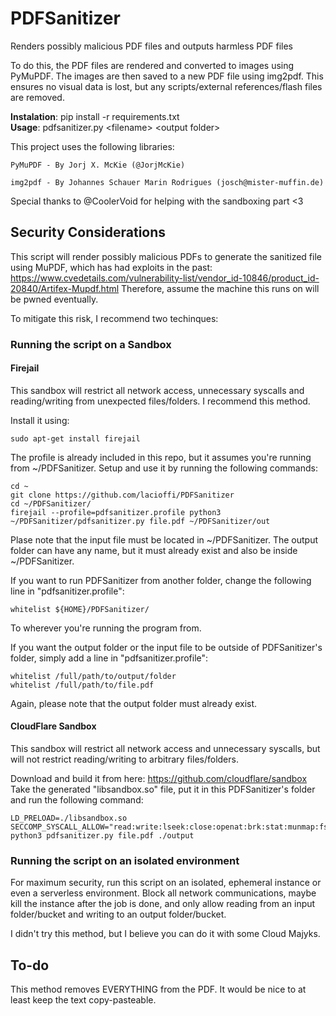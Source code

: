# PDFSanitizer
Renders possibly malicious PDF files and outputs harmless PDF files

To do this, the PDF files are rendered and converted to images using PyMuPDF.
The images are then saved to a new PDF file using img2pdf. This ensures no visual data is lost,
but any scripts/external references/flash files are removed.

<b>Instalation</b>: 
    pip install -r requirements.txt <br>
<b>Usage</b>: 
    pdfsanitizer.py \<filename> \<output folder>

This project uses the following libraries:
    
    PyMuPDF - By Jorj X. McKie (@JorjMcKie)
    
    img2pdf - By Johannes Schauer Marin Rodrigues (josch@mister-muffin.de)
    
Special thanks to @CoolerVoid for helping with the sandboxing part <3

## Security Considerations

This script will render possibly malicious PDFs to generate the sanitized file using MuPDF, which has had exploits in the past:
https://www.cvedetails.com/vulnerability-list/vendor_id-10846/product_id-20840/Artifex-Mupdf.html
Therefore, assume the machine this runs on will be pwned eventually.
  
To mitigate this risk, I recommend two techinques:

### Running the script on a Sandbox

#### Firejail

This sandbox will restrict all network access, unnecessary syscalls and reading/writing from unexpected files/folders. I recommend this method.

Install it using:

    sudo apt-get install firejail

The profile is already included in this repo, but it assumes you're running from ~/PDFSanitizer. Setup and use it by running the following commands:

    cd ~
    git clone https://github.com/lacioffi/PDFSanitizer
    cd ~/PDFSanitizer/ 
    firejail --profile=pdfsanitizer.profile python3 ~/PDFSanitizer/pdfsanitizer.py file.pdf ~/PDFSanitizer/out

Plase note that the input file must be located in ~/PDFSanitizer.
The output folder can have any name, but it must already exist and also be inside ~/PDFSanitizer.

If you want to run PDFSanitizer from another folder, change the following line in "pdfsanitizer.profile":

    whitelist ${HOME}/PDFSanitizer/
    
To wherever you're running the program from.
   

If you want the output folder or the input file to be outside of PDFSanitizer's folder, simply add a line in "pdfsanitizer.profile":
    
    whitelist /full/path/to/output/folder
    whitelist /full/path/to/file.pdf
    
Again, please note that the output folder must already exist.
 

#### CloudFlare Sandbox

This sandbox will restrict all network access and unnecessary syscalls, but will not restrict reading/writing to arbitrary files/folders.

Download and build it from here: https://github.com/cloudflare/sandbox
Take the generated "libsandbox.so" file, put it in this PDFSanitizer's folder and run the following command:

    LD_PRELOAD=./libsandbox.so SECCOMP_SYSCALL_ALLOW="read:write:lseek:close:openat:brk:stat:munmap:fstat:getdents64:ioctl:rt_sigaction:mmap:mprotect:pread64:lstat:dup:mremap:futex:getegid:getuid:getgid:geteuid:sigaltstack:rt_sigprocmask:access:uname:fcntl:getcwd:readlink:sysinfo:arch_prctl:gettid:set_tid_address:set_robust_list:prlimit64:getrandom:exit_group" python3 pdfsanitizer.py file.pdf ./output


### Running the script on an isolated environment

For maximum security, run this script on an isolated, ephemeral instance or even a serverless environment. 
Block all network communications, maybe kill the instance after the job is done, and only allow reading from an input folder/bucket
and writing to an output folder/bucket.

I didn't try this method, but I believe you can do it with some Cloud Majyks.

## To-do
This method removes EVERYTHING from the PDF. It would be nice to at least keep the text copy-pasteable.
